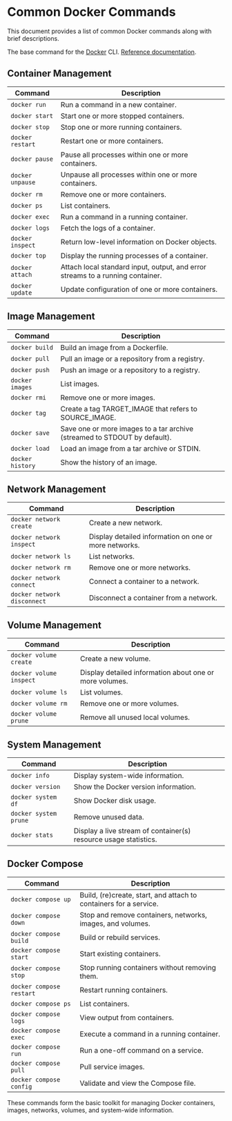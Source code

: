 # Common Docker Commands

This document provides a list of common Docker commands along with brief descriptions.

The base command for the [Docker](https://docs.docker.com/reference/cli/docker/) CLI.
[Reference documentation](https://docs.docker.com/reference/).
## Container Management

| Command                              | Description                                       |
|--------------------------------------|---------------------------------------------------|
| `docker run`                         | Run a command in a new container.                 |
| `docker start`                       | Start one or more stopped containers.             |
| `docker stop`                        | Stop one or more running containers.              |
| `docker restart`                     | Restart one or more containers.                   |
| `docker pause`                       | Pause all processes within one or more containers.|
| `docker unpause`                     | Unpause all processes within one or more containers.|
| `docker rm`                          | Remove one or more containers.                    |
| `docker ps`                          | List containers.                                  |
| `docker exec`                        | Run a command in a running container.             |
| `docker logs`                        | Fetch the logs of a container.                    |
| `docker inspect`                     | Return low-level information on Docker objects.   |
| `docker top`                         | Display the running processes of a container.     |
| `docker attach`                      | Attach local standard input, output, and error streams to a running container. |
| `docker update`                      | Update configuration of one or more containers.   |

## Image Management

| Command                              | Description                                       |
|--------------------------------------|---------------------------------------------------|
| `docker build`                       | Build an image from a Dockerfile.                 |
| `docker pull`                        | Pull an image or a repository from a registry.    |
| `docker push`                        | Push an image or a repository to a registry.      |
| `docker images`                      | List images.                                      |
| `docker rmi`                         | Remove one or more images.                        |
| `docker tag`                         | Create a tag TARGET_IMAGE that refers to SOURCE_IMAGE. |
| `docker save`                        | Save one or more images to a tar archive (streamed to STDOUT by default). |
| `docker load`                        | Load an image from a tar archive or STDIN.        |
| `docker history`                     | Show the history of an image.                     |

## Network Management

| Command                              | Description                                       |
|--------------------------------------|---------------------------------------------------|
| `docker network create`              | Create a new network.                             |
| `docker network inspect`             | Display detailed information on one or more networks. |
| `docker network ls`                  | List networks.                                    |
| `docker network rm`                  | Remove one or more networks.                      |
| `docker network connect`             | Connect a container to a network.                 |
| `docker network disconnect`          | Disconnect a container from a network.            |

## Volume Management

| Command                              | Description                                       |
|--------------------------------------|---------------------------------------------------|
| `docker volume create`               | Create a new volume.                              |
| `docker volume inspect`              | Display detailed information about one or more volumes. |
| `docker volume ls`                   | List volumes.                                     |
| `docker volume rm`                   | Remove one or more volumes.                       |
| `docker volume prune`                | Remove all unused local volumes.                  |

## System Management

| Command                              | Description                                       |
|--------------------------------------|---------------------------------------------------|
| `docker info`                        | Display system-wide information.                  |
| `docker version`                     | Show the Docker version information.              |
| `docker system df`                   | Show Docker disk usage.                           |
| `docker system prune`                | Remove unused data.                               |
| `docker stats`                       | Display a live stream of container(s) resource usage statistics. |

## Docker Compose

| Command                              | Description                                       |
|--------------------------------------|---------------------------------------------------|
| `docker compose up`                  | Build, (re)create, start, and attach to containers for a service. |
| `docker compose down`                | Stop and remove containers, networks, images, and volumes. |
| `docker compose build`               | Build or rebuild services.                        |
| `docker compose start`               | Start existing containers.                        |
| `docker compose stop`                | Stop running containers without removing them.    |
| `docker compose restart`             | Restart running containers.                       |
| `docker compose ps`                  | List containers.                                  |
| `docker compose logs`                | View output from containers.                      |
| `docker compose exec`                | Execute a command in a running container.         |
| `docker compose run`                 | Run a one-off command on a service.               |
| `docker compose pull`                | Pull service images.                              |
| `docker compose config`              | Validate and view the Compose file.               |

These commands form the basic toolkit for managing Docker containers, images, networks, volumes, and system-wide information.
